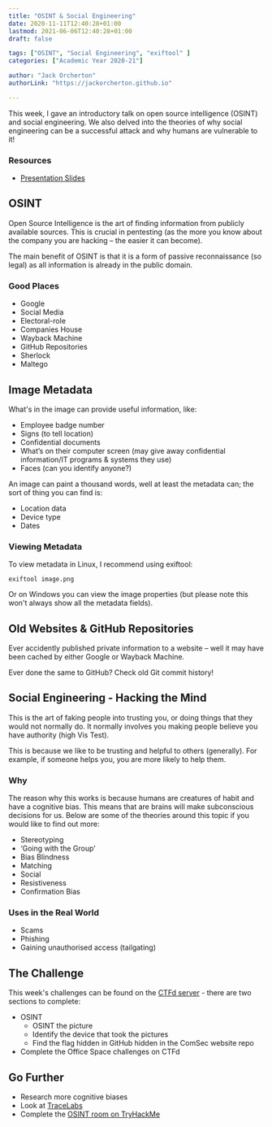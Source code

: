 ```yaml
---
title: "OSINT & Social Engineering"
date: 2020-11-11T12:40:28+01:00
lastmod: 2021-06-06T12:40:28+01:00
draft: false

tags: ["OSINT", "Social Engineering", "exiftool" ]
categories: ["Academic Year 2020-21"]

author: "Jack Orcherton" 
authorLink: "https://jackorcherton.github.io"

---
```



This week, I gave an introductory talk on open source intelligence (OSINT) and social engineering. We also delved into the theories of why social engineering can be a successful attack and why humans are vulnerable to it!

### Resources
- [Presentation Slides](SocialEngineering.pdf)

## OSINT 
Open Source Intelligence is the art of finding information from publicly available sources. This is crucial in pentesting (as the more you know about the company you are hacking – the easier it can become).

The main benefit of OSINT is that it is a form of passive reconnaissance (so legal) as all information is already in the public domain.

### Good Places
- Google
- Social Media
- Electoral-role
- Companies House
- Wayback Machine
- GitHub Repositories
- Sherlock
- Maltego

## Image Metadata
What's in the image can provide useful information, like:

- Employee badge number
- Signs (to tell location)
- Confidential documents
- What’s on their computer screen (may give away confidential information/IT programs & systems they use)
- Faces (can you identify anyone?)

An image can paint a thousand words, well at least the metadata can; the sort of thing you can find is:
- Location data
- Device type
- Dates

### Viewing Metadata
To view metadata in Linux, I recommend using exiftool:

```
exiftool image.png
```

Or on Windows you can view the image properties (but please note this won't always show all the metadata fields).

## Old Websites & GitHub Repositories
Ever accidently published private information to a website – well 
it may have been cached by either Google or Wayback Machine.

Ever done the same to GitHub? Check old Git commit history!

## Social Engineering - Hacking the Mind

This is the art of faking people into trusting you, or doing things that they would not normally do. It normally involves you making people believe you have authority (high Vis Test).

This is because we like to be trusting and helpful to others (generally). For example, if someone helps you, you are more likely to help them.

### Why
The reason why this works is because humans are creatures of habit and have a cognitive bias. This means that are brains will make subconscious decisions for us. Below are some of the theories around this topic if you would like to find out more:

- Stereotyping
- ‘Going with the Group’
- Bias Blindness
- Matching
- Social
- Resistiveness
- Confirmation Bias

### Uses in the Real World 
- Scams
- Phishing
- Gaining unauthorised access (tailgating)

## The Challenge
This week's challenges can be found on the [CTFd server](https://cueh-comsec.ctfd.io/challenges) - there are two sections to complete:
 - OSINT
    - OSINT the picture
    - Identify the device that took the pictures
    - Find the flag hidden in GitHub hidden in the ComSec website repo
- Complete the Office Space challenges on CTFd

## Go Further
- Research more cognitive biases
- Look at [TraceLabs](https://www.tracelabs.org/)
- Complete the [OSINT room on TryHackMe](https://tryhackme.com/room/ohsint)
